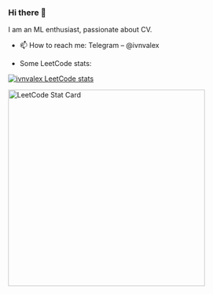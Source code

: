 ### Hi there 👋

I am an ML enthusiast, passionate about CV.

- 📫 How to reach me: Telegram – @ivnvalex

- Some LeetCode stats:

[![ivnvalex LeetCode stats](https://leetcode-stats-six.vercel.app/api?username=ivnvalex)](https://github.com/KnlnKS/leetcode-stats)

<a href="https://github.com/KnlnKS/leetcode-stats">
  <img alt="LeetCode Stat Card" src="https://apu5rh8gxk.execute-api.us-east-1.amazonaws.com/default/leetcode-stats?username=ivnvalex" width="400"/>
</a>
